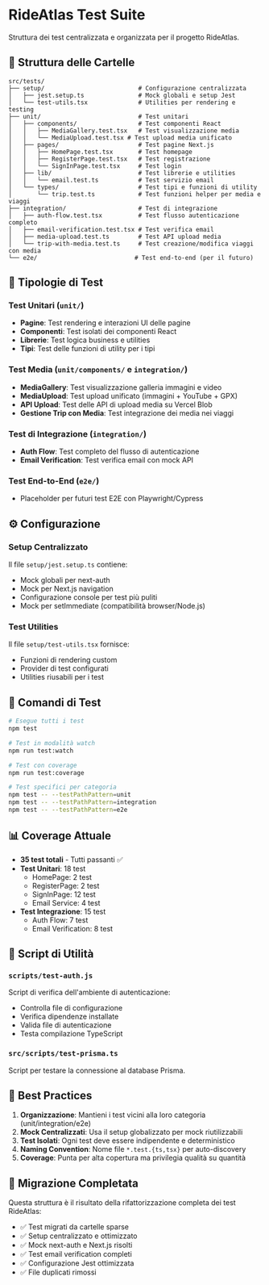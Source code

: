 # RideAtlas Test Suite

Struttura dei test centralizzata e organizzata per il progetto RideAtlas.

## 📁 Struttura delle Cartelle

```
src/tests/
├── setup/                          # Configurazione centralizzata
│   ├── jest.setup.ts               # Mock globali e setup Jest
│   └── test-utils.tsx              # Utilities per rendering e testing
├── unit/                           # Test unitari
│   ├── components/                 # Test componenti React
│   │   ├── MediaGallery.test.tsx   # Test visualizzazione media
│   │   └── MediaUpload.test.tsx # Test upload media unificato
│   ├── pages/                      # Test pagine Next.js
│   │   ├── HomePage.test.tsx       # Test homepage
│   │   ├── RegisterPage.test.tsx   # Test registrazione
│   │   └── SignInPage.test.tsx     # Test login
│   ├── lib/                        # Test librerie e utilities
│   │   └── email.test.ts           # Test servizio email
│   └── types/                      # Test tipi e funzioni di utility
│       └── trip.test.ts            # Test funzioni helper per media e viaggi
├── integration/                    # Test di integrazione
│   ├── auth-flow.test.tsx          # Test flusso autenticazione completo
│   ├── email-verification.test.tsx # Test verifica email
│   ├── media-upload.test.ts        # Test API upload media
│   └── trip-with-media.test.ts     # Test creazione/modifica viaggi con media
└── e2e/                           # Test end-to-end (per il futuro)
```

## 🧪 Tipologie di Test

### Test Unitari (`unit/`)
- **Pagine**: Test rendering e interazioni UI delle pagine
- **Componenti**: Test isolati dei componenti React
- **Librerie**: Test logica business e utilities
- **Tipi**: Test delle funzioni di utility per i tipi

### Test Media (`unit/components/` e `integration/`)
- **MediaGallery**: Test visualizzazione galleria immagini e video
- **MediaUpload**: Test upload unificato (immagini + YouTube + GPX)
- **API Upload**: Test delle API di upload media su Vercel Blob
- **Gestione Trip con Media**: Test integrazione dei media nei viaggi

### Test di Integrazione (`integration/`)
- **Auth Flow**: Test completo del flusso di autenticazione
- **Email Verification**: Test verifica email con mock API

### Test End-to-End (`e2e/`)
- Placeholder per futuri test E2E con Playwright/Cypress

## ⚙️ Configurazione

### Setup Centralizzato
Il file `setup/jest.setup.ts` contiene:
- Mock globali per next-auth
- Mock per Next.js navigation
- Configurazione console per test più puliti
- Mock per setImmediate (compatibilità browser/Node.js)

### Test Utilities
Il file `setup/test-utils.tsx` fornisce:
- Funzioni di rendering custom
- Provider di test configurati
- Utilities riusabili per i test

## 🚀 Comandi di Test

```bash
# Esegue tutti i test
npm test

# Test in modalità watch
npm run test:watch

# Test con coverage
npm run test:coverage

# Test specifici per categoria
npm test -- --testPathPattern=unit
npm test -- --testPathPattern=integration
npm test -- --testPathPattern=e2e
```

## 📊 Coverage Attuale

- **35 test totali** - Tutti passanti ✅
- **Test Unitari**: 18 test
  - HomePage: 2 test
  - RegisterPage: 2 test  
  - SignInPage: 12 test
  - Email Service: 4 test
- **Test Integrazione**: 15 test
  - Auth Flow: 7 test
  - Email Verification: 8 test

## 🔧 Script di Utilità

### `scripts/test-auth.js`
Script di verifica dell'ambiente di autenticazione:
- Controlla file di configurazione
- Verifica dipendenze installate
- Valida file di autenticazione
- Testa compilazione TypeScript

### `src/scripts/test-prisma.ts`
Script per testare la connessione al database Prisma.

## 📝 Best Practices

1. **Organizzazione**: Mantieni i test vicini alla loro categoria (unit/integration/e2e)
2. **Mock Centralizzati**: Usa il setup globalizzato per mock riutilizzabili
3. **Test Isolati**: Ogni test deve essere indipendente e deterministico
4. **Naming Convention**: Nome file `*.test.{ts,tsx}` per auto-discovery
5. **Coverage**: Punta per alta copertura ma privilegia qualità su quantità

## 🔄 Migrazione Completata

Questa struttura è il risultato della rifattorizzazione completa dei test RideAtlas:
- ✅ Test migrati da cartelle sparse
- ✅ Setup centralizzato e ottimizzato  
- ✅ Mock next-auth e Next.js risolti
- ✅ Test email verification completi
- ✅ Configurazione Jest ottimizzata
- ✅ File duplicati rimossi
